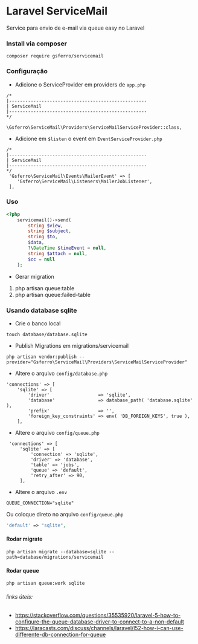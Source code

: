 # Laravel ServiceMail
Service para envio de e-mail via queue easy no Laravel

### Install via composer
 `composer require gsferro/servicemail`

### Configuração
- Adicione o ServiceProvider em providers de `app.php`
 
>
    /*
    |---------------------------------------------------
    | ServiceMail
    |---------------------------------------------------
    */

    \Gsferro\ServiceMail\Providers\ServiceMailServiceProvider::class,
    
- Adicione em `$listen` o event em `EventServiceProvider.php`
 
>
    /*
    |---------------------------------------------------
    | ServiceMail
    |---------------------------------------------------
    */
     'Gsferro\ServiceMail\Events\MailerEvent' => [
        'Gsferro\ServiceMail\Listeners\MailerJobListener',
     ],
    
    
### Uso
``` php
<?php   
    servicemail()->send(
        string $view,
        string $subject,
        string $to,
        $data,
        ?\DateTime $timeEvent = null,
        string $attach = null,
        $cc = null
    );
 ```   
    
- Gerar migration
 1.   php artisan queue:table
 2.   php artisan queue:failed-table
 
### Usando database sqlite
- Crie o banco local
 
 `touch database/database.sqlite`
   
- Publish Migrations em migrations/servicemail
> 
    php artisan vendor:publish --provider="Gsferro\ServiceMail\Providers\ServiceMailServiceProvider"
    
- Altere o arquivo `config/database.php`
>
    'connections' => [
        'sqlite' => [
            'driver'                  => 'sqlite',
            'database'                => database_path( 'database.sqlite' ),
            'prefix'                  => '',
            'foreign_key_constraints' => env( 'DB_FOREIGN_KEYS', true ),
        ],
        
 - Altere o arquivo `config/queue.php`
>
     'connections' => [
         'sqlite' => [
             'connection' => 'sqlite',
             'driver' => 'database',
             'table' => 'jobs',
             'queue' => 'default',
             'retry_after' => 90,
         ],
 
 - Altere o arquivo ``.env``

> 
    QUEUE_CONNECTION="sqlite"

Ou coloque direto no arquivo `config/queue.php`  
```php
'default' => "sqlite",
```

#### Rodar migrate
>
    php artisan migrate --database=sqlite --path=database/migrations/servicemail

#### Rodar queue
    php artisan queue:work sqlite
    
###### links úteis:
- https://stackoverflow.com/questions/35535920/laravel-5-how-to-configure-the-queue-database-driver-to-connect-to-a-non-default
- https://laracasts.com/discuss/channels/laravel/l52-how-i-can-use-differente-db-connection-for-queue